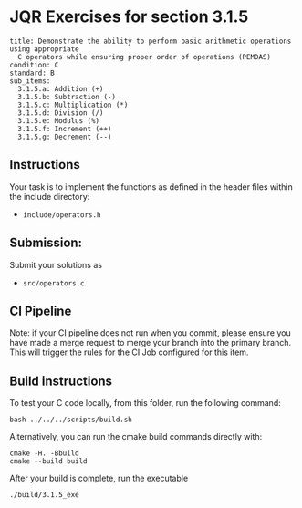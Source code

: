 # JQR Exercises for section 3.1.5

```
title: Demonstrate the ability to perform basic arithmetic operations using appropriate
  C operators while ensuring proper order of operations (PEMDAS)
condition: C
standard: B
sub_items:
  3.1.5.a: Addition (+)
  3.1.5.b: Subtraction (-)
  3.1.5.c: Multiplication (*)
  3.1.5.d: Division (/)
  3.1.5.e: Modulus (%)
  3.1.5.f: Increment (++)
  3.1.5.g: Decrement (--)
```

## Instructions


Your task is to implement the functions as defined in the header files within the include directory:
* `include/operators.h`


## Submission: 

Submit your solutions as
* `src/operators.c`
          

## CI Pipeline

Note: if your CI pipeline does not run when you commit, please ensure you have made a merge request to merge
your branch into the primary branch. This will trigger the rules for the CI Job configured for this item.

## Build instructions 

To test your C code locally, from this folder, run the following command:

```
bash ../../../scripts/build.sh
```

Alternatively, you can run the cmake build commands directly with:

```
cmake -H. -Bbuild
cmake --build build
```

After your build is complete, run the executable

```
./build/3.1.5_exe
```
